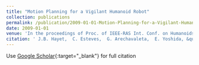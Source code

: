 ```yaml
---
title: "Motion Planning for a Vigilant Humanoid Robot"
collection: publications
permalink: /publication/2009-01-01-Motion-Planning-for-a-Vigilant-Humanoid-Robot
date: 2009-01-01
venue: 'In the proceedings of Proc. of IEEE-RAS Int. Conf. on Humanoids (Humanoids&apos;09)'
citation: ' J.B. Hayet,  C. Esteves,  G. Arechavaleta,  E. Yoshida, &quot;Motion Planning for a Vigilant Humanoid Robot.&quot; In the proceedings of Proc. of IEEE-RAS Int. Conf. on Humanoids (Humanoids&amp;apos;09), 2009.'
---
```

Use [Google Scholar](https://scholar.google.com/scholar?q=Motion+Planning+for+a+Vigilant+Humanoid+Robot){:target="_blank"} for full citation